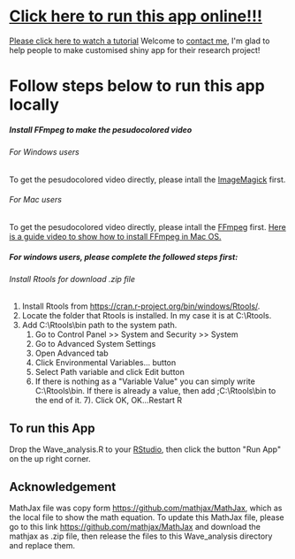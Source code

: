 # [Click here to run this app online!!!](https://wong-ziyi.shinyapps.io/wave_analysis/)
[Please click here to watch a tutorial](http://wong-ziyi.github.io/SubContent/others/index.html)
Welcome to [contact me](https://www.wong-ziyi.com), I'm glad to help people to make customised shiny app for their research project!
# Follow steps below to run this app locally
##### Install FFmpeg to make the pesudocolored video
###### For Windows users
To get the pesudocolored video directly, please intall the [ImageMagick](http://www.imagemagick.org/script/download.php#windows) first.
###### For Mac users
To get the pesudocolored video directly, please intall the [FFmpeg](http://ffmpeg.org/download.html) first.
[Here is a guide video to show how to install FFmpeg in Mac OS.](https://www.youtube.com/watch?v=qu7tvO-Pmko)

##### For windows users, please complete the followed steps first:
###### Install Rtools for download .zip file
1. Install Rtools from https://cran.r-project.org/bin/windows/Rtools/.
2. Locate the folder that Rtools is installed. In my case it is at C:\Rtools.
3. Add C:\Rtools\bin path to the system path.
	1. Go to Control Panel >> System and Security >> System
	2. Go to Advanced System Settings
	3. Open Advanced tab
	4. Click Environmental Variables... button
	5. Select Path variable and click Edit button
	6. If there is nothing as a "Variable Value" you can simply write C:\Rtools\bin. If there is already a value, then add ;C:\Rtools\bin to the end of it.
	7). Click OK, OK...Restart R

## To run this App
Drop the Wave_analysis.R to your [RStudio](https://www.rstudio.com/products/rstudio/download/#download), then click the button "Run App" on the up right corner.

## Acknowledgement
MathJax file was copy form https://github.com/mathjax/MathJax, which as the local file to show the math equation.
To update this MathJax file, please go to this link https://github.com/mathjax/MathJax and download the mathjax as .zip file, then release the files to this Wave_analysis directory and replace them.
